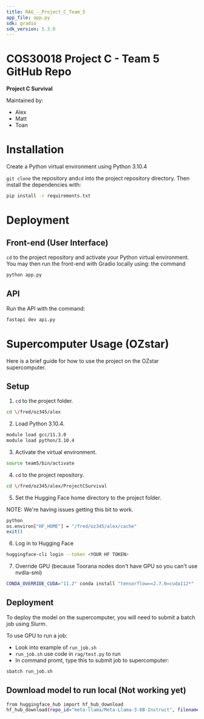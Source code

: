 ```yaml
---
title: RAG_-_Project_C_Team_5
app_file: app.py
sdk: gradio
sdk_version: 5.3.0
---
```

# COS30018 Project C - Team 5 GitHub Repo

**Project C Survival**

Maintained by:
- Alex
- Matt
- Toan

# Installation
Create a Python virtual environment using Python 3.10.4

`git clone` the repository and`cd` into the project repository directory.
Then install the dependencies with:
```bash
pip install -r requirements.txt
```

# Deployment

## Front-end (User Interface)

`cd` to the project repository and activate your Python virtual environment.
You may then run the front-end with Gradio locally using: the command
```bash
python app.py
```

## API

Run the API with the command:
```bash
fastapi dev api.py
```

# Supercomputer Usage (OZstar)

Here is a brief guide for how to use the project on the OZstar supercomputer.

## Setup

1. `cd` to the project folder.
```bash
cd \/fred/oz345/alex
```

2. Load Python 3.10.4.
```bash
module load gcc/11.3.0
module load python/3.10.4
```

3. Activate the virtual environment.
```bash
source team5/bin/activate
```

4. `cd` to the project repository.
```bash
cd \/fred/oz345/alex/ProjectCSurvival
```

5. Set the Hugging Face home directory to the project folder.

NOTE: We're having issues getting this bit to work.
```bash
python
os.environ["HF_HOME"] = "/fred/oz345/alex/cache"
exit()
```

6. Log in to Hugging Face
```bash
huggingface-cli login --token <YOUR HF TOKEN>
```

7. Override GPU (because Toorana nodes don't have GPU so you can't use nvdia-smi)

```bash
CONDA_OVERRIDE_CUDA="11.2" conda install "tensorflow==2.7.0=cuda112*" -c conda-forge
```

## Deployment

To deploy the model on the supercomputer, you will need to submit a batch job using Slurm.

To use GPU to run a job:
- Look into example of ``run_job.sh``
- ``run_job.sh`` use code in ``rag/test.py`` to run
- In command promt, type this to submit job to supercomputer:

```bash
sbatch run_job.sh
```

## Download model to run local (Not working yet)
```bash
from huggingface_hub import hf_hub_download
hf_hub_download(repo_id="meta-llama/Meta-Llama-3-8B-Instruct", filename="config.json", cache_dir="/fred/oz345/toan/cache/models/Llama3.1")
```